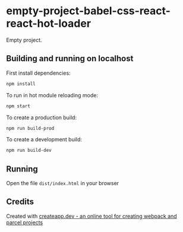 # empty-project-babel-css-react-react-hot-loader

Empty project.

## Building and running on localhost

First install dependencies:

```sh
npm install
```

To run in hot module reloading mode:

```sh
npm start
```

To create a production build:

```sh
npm run build-prod
```

To create a development build:

```sh
npm run build-dev
```

## Running

Open the file `dist/index.html` in your browser

## Credits

Created with [createapp.dev - an online tool for creating webpack and parcel projects](https://createapp.dev/)
